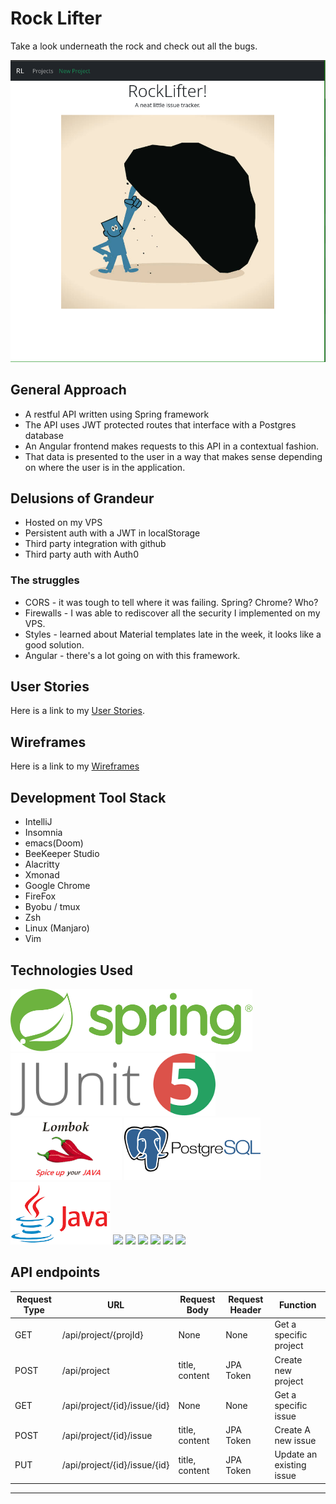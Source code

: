# Rock Lifter
Take a look underneath the rock and check out all the bugs.

![](./planning/img/app.png)

## General Approach
* A restful API written using Spring framework
* The API uses JWT protected routes that interface with a Postgres database
* An Angular frontend makes requests to this API in a contextual fashion.
* That data is presented to the user in a way that makes sense depending on where the user is in the application.

## Delusions of Grandeur 
* Hosted on my VPS
* Persistent auth with a JWT in localStorage
* Third party integration with github
* Third party auth with Auth0

### The struggles
* CORS - it was tough to tell where it was failing. Spring? Chrome? Who?
* Firewalls - I was able to rediscover all the security I implemented on my VPS.
* Styles - learned about Material templates late in the week, it looks like a good solution.
* Angular - there's a lot going on with this framework.


## User Stories
Here is a link to my [User Stories](./planning/UserStories.md).

## Wireframes
Here is a link to my [Wireframes](./planning/WireFrames.md)


## Development Tool Stack
* IntelliJ
* Insomnia
* emacs(Doom)
* BeeKeeper Studio
* Alacritty
* Xmonad
* Google Chrome
* FireFox
* Byobu / tmux
* Zsh
* Linux (Manjaro)
* Vim

## Technologies Used
<img height="100" style="display: inline" src="./README/spring-logo.svg" alt=""/>
<img height="100" style="display: inline" src="./README/junit.png" alt=""/>
<img height="100" style="display: inline" src="./README/lombok.png" alt=""/>
<img height="100" style="display: inline" src="./README/postgres.png" alt=""/>
<img height="100" style="display: inline" src="./README/javalogo.png" alt=""/>
<img height="100" style="display: inline" src="./README/Archivo_Angular_full_color_logo.svg alt=""/>
<img height="100" style="display: inline" src="./README/Bootstrap_logo.svg.png alt=""/>
<img height="100" style="display: inline" src="./README/CSS3_logo_and_wordmark.svg.png alt=""/>
<img height="100" style="display: inline" src="./README/File_Typescript_logo_2020.svg alt=""/>
<img height="100" style="display: inline" src="./README/Heroku_logo.svg.png alt=""/>
<img height="100" style="display: inline" src="./README/fontawesome.png alt=""/>



## API endpoints
| Request Type | URL                          | Request Body      | Request Header | Function                 | 
|--------------|------------------------------|-------------------|----------------|--------------------------|
| GET          | /api/project/{projId}        | None              | None           | Get a specific project   |
| POST         | /api/project                 | title, content    | JPA Token      | Create new project       |
| GET          | /api/project/{id}/issue/{id} | None              | None           | Get a specific issue     |
| POST         | /api/project/{id}/issue      | title, content    | JPA Token      | Create A new issue       |
| PUT          | /api/project/{id}/issue/{id} | title, content    | JPA Token      | Update an existing issue |
----
